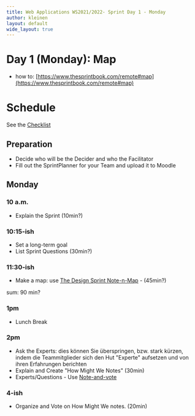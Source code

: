 ```yaml
---
title: Web Applications WS2021/2022- Sprint Day 1 - Monday
author: kleinen
layout: default
wide_layout: true
---
```


# Day 1 (Monday): Map

* how to: [https://www.thesprintbook.com/remote#map](https://www.thesprintbook.com/remote#map)

# Schedule

See the [Checklist](https://static1.squarespace.com/static/56778f460ab377c981686546/t/56c2b6c337013bc7bcab14c7/1456958631313/Sprint+checklists.pdf)

## Preparation
* Decide who will be the Decider and who the Facilitator
* Fill out the SprintPlanner for your Team and upload it to Moodle

## Monday
### 10 a.m.
* Explain the Sprint (10min?)

### 10:15-ish
* Set a long-term goal
* List Sprint Questions (30min?)

### 11:30-ish
* Make a map: use [The Design Sprint Note-n-Map](https://sprintstories.com/the-design-sprint-note-n-map-a9bf0ca88f51) - (45min?)

sum: 90 min?

### 1pm

* Lunch Break

### 2pm

* Ask the Experts: dies können Sie überspringen, bzw. stark kürzen,
indem die Teammitglieder sich den Hut "Experte" aufsetzen und von
ihren Erfahrungen berichten
* Explain and Create "How Might We Notes" (30min)
* Experts/Questions - Use [Note-and-vote](https://library.gv.com/note-and-vote-how-to-avoid-groupthink-in-meetings-24e829e43295)

### 4-ish
* Organize and Vote on How Might We notes. (20min)
